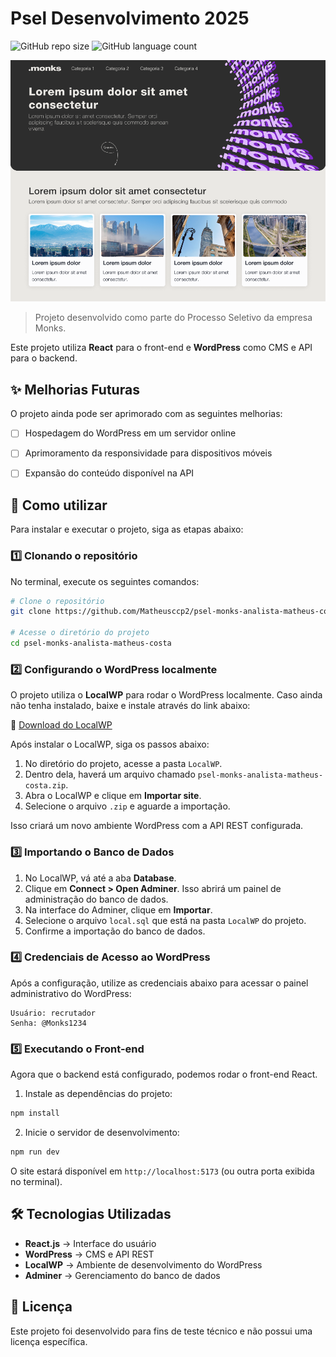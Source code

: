 # Psel Desenvolvimento 2025

![GitHub repo size](https://img.shields.io/github/repo-size/matheusccp2/psel-monks-analista-matheus-costa?style=for-the-badge)
![GitHub language count](https://img.shields.io/github/languages/count/matheusccp2/psel-monks-analista-matheus-costa?style=for-the-badge)

<img src="src/assets/img-projeto.png" alt="Imagem do Projeto">

> Projeto desenvolvido como parte do Processo Seletivo da empresa Monks.

Este projeto utiliza **React** para o front-end e **WordPress** como CMS e API para o backend.

## ✨ Melhorias Futuras

O projeto ainda pode ser aprimorado com as seguintes melhorias:

- [ ] Hospedagem do WordPress em um servidor online
- [ ] Aprimoramento da responsividade para dispositivos móveis
- [ ] Expansão do conteúdo disponível na API


## 🚀 Como utilizar

Para instalar e executar o projeto, siga as etapas abaixo:

### 1️⃣ Clonando o repositório

No terminal, execute os seguintes comandos:

```bash
# Clone o repositório
git clone https://github.com/Matheusccp2/psel-monks-analista-matheus-costa.git

# Acesse o diretório do projeto
cd psel-monks-analista-matheus-costa
```

### 2️⃣ Configurando o WordPress localmente

O projeto utiliza o **LocalWP** para rodar o WordPress localmente. Caso ainda não tenha instalado, baixe e instale através do link abaixo:

🔗 [Download do LocalWP](https://localwp.com/)

Após instalar o LocalWP, siga os passos abaixo:

1. No diretório do projeto, acesse a pasta `LocalWP`.
2. Dentro dela, haverá um arquivo chamado `psel-monks-analista-matheus-costa.zip`.
3. Abra o LocalWP e clique em **Importar site**.
4. Selecione o arquivo `.zip` e aguarde a importação.

Isso criará um novo ambiente WordPress com a API REST configurada.

### 3️⃣ Importando o Banco de Dados

1. No LocalWP, vá até a aba **Database**.
2. Clique em **Connect > Open Adminer**. Isso abrirá um painel de administração do banco de dados.
3. Na interface do Adminer, clique em **Importar**.
4. Selecione o arquivo `local.sql` que está na pasta `LocalWP` do projeto.
5. Confirme a importação do banco de dados.

### 4️⃣ Credenciais de Acesso ao WordPress

Após a configuração, utilize as credenciais abaixo para acessar o painel administrativo do WordPress:

```
Usuário: recrutador
Senha: @Monks1234
```

### 5️⃣ Executando o Front-end

Agora que o backend está configurado, podemos rodar o front-end React.

1. Instale as dependências do projeto:

```bash
npm install
```

2. Inicie o servidor de desenvolvimento:

```bash
npm run dev
```

O site estará disponível em `http://localhost:5173` (ou outra porta exibida no terminal).


## 🛠️ Tecnologias Utilizadas

- **React.js** → Interface do usuário
- **WordPress** → CMS e API REST
- **LocalWP** → Ambiente de desenvolvimento do WordPress
- **Adminer** → Gerenciamento do banco de dados


## 📜 Licença

Este projeto foi desenvolvido para fins de teste técnico e não possui uma licença específica.

